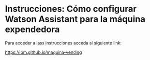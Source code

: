 # Instrucciones: Cómo configurar Watson Assistant para la máquina expendedora

Para acceder a lass instrucciones acceda al siguiente link:

<https://ibm.github.io/maquina-vending>
